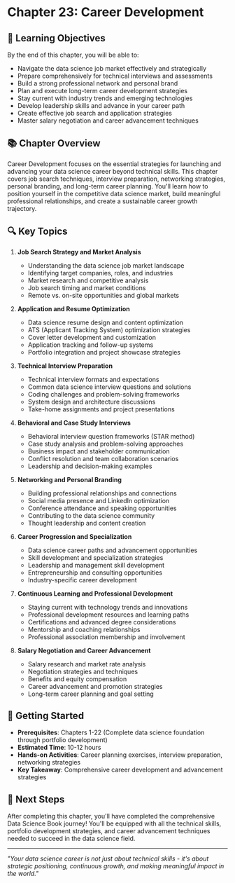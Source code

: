 # Chapter 23: Career Development

## 🎯 Learning Objectives

By the end of this chapter, you will be able to:

- Navigate the data science job market effectively and strategically
- Prepare comprehensively for technical interviews and assessments
- Build a strong professional network and personal brand
- Plan and execute long-term career development strategies
- Stay current with industry trends and emerging technologies
- Develop leadership skills and advance in your career path
- Create effective job search and application strategies
- Master salary negotiation and career advancement techniques

## 📚 Chapter Overview

Career Development focuses on the essential strategies for launching and advancing your data science career beyond technical skills. This chapter covers job search techniques, interview preparation, networking strategies, personal branding, and long-term career planning. You'll learn how to position yourself in the competitive data science market, build meaningful professional relationships, and create a sustainable career growth trajectory.

## 🔍 Key Topics

1. **Job Search Strategy and Market Analysis**

   - Understanding the data science job market landscape
   - Identifying target companies, roles, and industries
   - Market research and competitive analysis
   - Job search timing and market conditions
   - Remote vs. on-site opportunities and global markets

2. **Application and Resume Optimization**

   - Data science resume design and content optimization
   - ATS (Applicant Tracking System) optimization strategies
   - Cover letter development and customization
   - Application tracking and follow-up systems
   - Portfolio integration and project showcase strategies

3. **Technical Interview Preparation**

   - Technical interview formats and expectations
   - Common data science interview questions and solutions
   - Coding challenges and problem-solving frameworks
   - System design and architecture discussions
   - Take-home assignments and project presentations

4. **Behavioral and Case Study Interviews**

   - Behavioral interview question frameworks (STAR method)
   - Case study analysis and problem-solving approaches
   - Business impact and stakeholder communication
   - Conflict resolution and team collaboration scenarios
   - Leadership and decision-making examples

5. **Networking and Personal Branding**

   - Building professional relationships and connections
   - Social media presence and LinkedIn optimization
   - Conference attendance and speaking opportunities
   - Contributing to the data science community
   - Thought leadership and content creation

6. **Career Progression and Specialization**

   - Data science career paths and advancement opportunities
   - Skill development and specialization strategies
   - Leadership and management skill development
   - Entrepreneurship and consulting opportunities
   - Industry-specific career development

7. **Continuous Learning and Professional Development**

   - Staying current with technology trends and innovations
   - Professional development resources and learning paths
   - Certifications and advanced degree considerations
   - Mentorship and coaching relationships
   - Professional association membership and involvement

8. **Salary Negotiation and Career Advancement**

   - Salary research and market rate analysis
   - Negotiation strategies and techniques
   - Benefits and equity compensation
   - Career advancement and promotion strategies
   - Long-term career planning and goal setting

## 🚀 Getting Started

- **Prerequisites**: Chapters 1-22 (Complete data science foundation through portfolio development)
- **Estimated Time**: 10-12 hours
- **Hands-on Activities**: Career planning exercises, interview preparation, networking strategies
- **Key Takeaway**: Comprehensive career development and advancement strategies

## 📖 Next Steps

After completing this chapter, you'll have completed the comprehensive Data Science Book journey! You'll be equipped with all the technical skills, portfolio development strategies, and career advancement techniques needed to succeed in the data science field.

---

_"Your data science career is not just about technical skills - it's about strategic positioning, continuous growth, and making meaningful impact in the world."_
